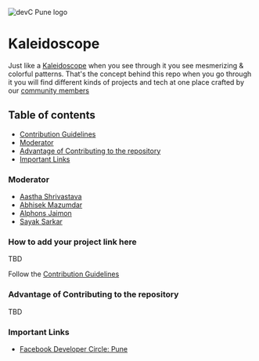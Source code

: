 ![devC Pune logo](images/devcPune_logo.svg)

# Kaleidoscope

Just like a [Kaleidoscope](https://en.wikipedia.org/wiki/Kaleidoscope) when you see through it you see mesmerizing & colorful patterns. That's the concept behind this repo when you go through it you will find different kinds of projects and tech at one place crafted by our [community members](https://www.facebook.com/groups/DevCPune/)
## Table of contents

- [Contribution Guidelines](./docs/CONTRIBUTING.md)
- [Moderator](#Moderator)
- [Advantage of Contributing to the repository](#Advantage-of-Contributing-to-the-repository)
- [Important Links](#Important-Links)

### Moderator

- [Aastha Shrivastava](https://github.com/shriaas2898)
- [Abhisek Mazumdar](https://github.com/abhisekmazumdar)
- [Alphons Jaimon](https://github.com/AJV009)
- [Sayak Sarkar](https://github.com/sayak-sarkar)

### How to add your project link here

TBD

Follow the [Contribution Guidelines](./docs/CONTRIBUTING.md)

### Advantage of Contributing to the repository

TBD

### Important Links

- [Facebook Developer Circle: Pune](https://www.facebook.com/groups/DevCPune/)

